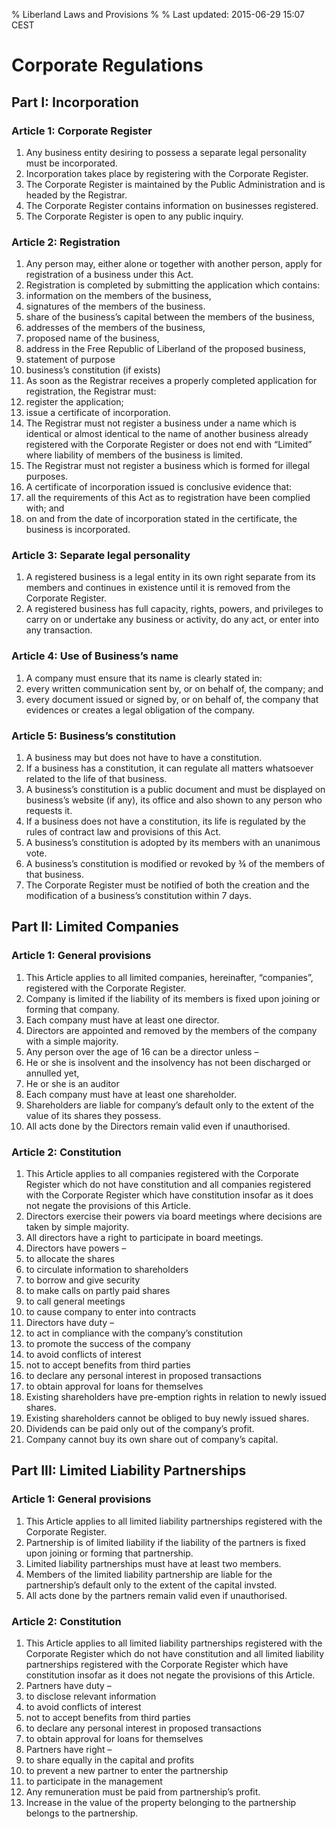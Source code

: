 % Liberland Laws and Provisions
%
% Last updated: 2015-06-29 15:07 CEST
# Corporate Regulations

## Part I: Incorporation 

### Article 1: Corporate Register

1. Any business entity desiring to possess a separate legal personality must be incorporated.
2. Incorporation takes place by registering with the Corporate Register.
3. The Corporate Register is maintained by the Public Administration and is headed by the Registrar. 
4. The Corporate Register contains information on businesses registered.
5. The Corporate Register is open to any public inquiry.


### Article 2: Registration

1. Any person may, either alone or together with another person, apply for registration of a business under this Act.
2. Registration is completed by submitting the application which contains: 
  1. information on the members of the business, 
  2. signatures of the members of the business.
  3. share of the business’s capital between the members of the business, 
  4. addresses of the members of the business, 
  5. proposed name of the business, 
  6. address in the Free Republic of Liberland  of the proposed business,
  7. statement of purpose 
  8. business’s constitution (if exists) 
3. As soon as the Registrar receives a properly completed application for registration, the Registrar must:
  1. register the application;
  2. issue a certificate of incorporation.
4. The Registrar must not register a business under a name which is identical or almost identical to the name of another business already registered with the Corporate Register or does not end with “Limited” where liability of members of the business is limited.
5. The Registrar must not register a business which is formed for illegal purposes.
6. A certificate of incorporation issued is conclusive evidence that:
  1. all the requirements of this Act as to registration have been complied with; and
  2. on and from the date of incorporation stated in the certificate, the business is incorporated.


### Article 3: Separate legal personality

1. A registered business is a legal entity in its own right separate from its members and continues in existence until it is removed from the Corporate Register.
2. A registered business has full capacity, rights, powers, and privileges to carry on or undertake any business or activity, do any act, or enter into any transaction.


### Article 4: Use of Business’s name

1. A company must ensure that its name is clearly stated in:
  1. every written communication sent by, or on behalf of, the company; and
  2. every document issued or signed by, or on behalf of, the company that evidences or creates a legal obligation of the company.


### Article 5: Business’s constitution

1. A business may but does not have to have a constitution.
2. If a business has a constitution, it can regulate all matters whatsoever related to the life of that business.
3. A business’s constitution is a public document and must be displayed on business’s website (if any), its office and also shown to any person who requests it.
4. If a business does not have a constitution, its life is regulated by the rules of contract law and provisions of this Act.
5. A business’s constitution is adopted by its members with an unanimous vote.
6. A business’s constitution is modified or revoked by ¾ of the members of that business.
7. The Corporate Register must be notified of both the creation and the modification of a business’s constitution within 7 days.


## Part II: Limited Companies

### Article 1: General provisions

1. This Article applies to all limited companies, hereinafter, “companies”, registered with the Corporate Register.
2. Company is limited if the liability of its members is fixed upon joining or forming that company.
3. Each company must have at least one director.
4. Directors are appointed and removed by the members of the company with a simple majority.
5. Any person over the age of 16 can be a director unless – 
  1. He or she is insolvent and the insolvency has not been discharged or annulled yet,
  2. He or she is an auditor 
6. Each company must have at least one shareholder.
7. Shareholders are liable for company’s default only to the extent of the value of its shares they possess. 
8. All acts done by the Directors remain valid even if unauthorised. 


### Article 2: Constitution 

1. This Article applies to all companies registered with the Corporate Register which do not have constitution and all companies registered with the Corporate Register which have constitution insofar as it does not negate the provisions of this Article.
2. Directors exercise their powers via board meetings where decisions are taken by simple majority.
3. All directors have a right to participate in board meetings. 
4. Directors have powers – 
  1. to allocate the shares
  2. to circulate information to shareholders
  3. to borrow and give security
  4. to make calls on partly paid shares
  5. to call general meetings
  6. to cause company to enter into contracts
5. Directors have duty – 
  1. to act in compliance with the company’s constitution
  2. to promote the success of the company
  3. to avoid conflicts of interest
  4. not to accept benefits from third parties
  5. to declare any personal interest in proposed transactions
  6. to obtain approval for loans for themselves 
6. Existing shareholders have pre-emption rights in relation to newly issued shares.
7. Existing shareholders cannot be obliged to buy newly issued shares.
8. Dividends can be paid only out of the company’s profit.
9. Company cannot buy its own share out of company’s capital. 


## Part III: Limited Liability Partnerships 

### Article 1: General provisions

1. This Article applies to all limited liability partnerships registered with the Corporate Register.
2. Partnership is of limited liability if the liability of the partners is fixed upon joining or forming that partnership.
3. Limited liability partnerships must have at least two members.
4. Members of the limited liability partnership are liable for the partnership’s default only to the extent of the capital invsted.
5. All acts done by the partners remain valid even if unauthorised. 


### Article 2: Constitution 

1. This Article applies to all limited liability partnerships registered with the Corporate Register which do not have constitution and all limited liability partnerships registered with the Corporate Register which have constitution insofar as it does not negate the provisions of this Article.
2. Partners have duty – 
  1. to disclose relevant information
  2. to avoid conflicts of interest
  3. not to accept benefits from third parties
  4. to declare any personal interest in proposed transactions
  5. to obtain approval for loans for themselves 
3. Partners have right – 
  1. to share equally in the capital and profits
  2. to prevent a new partner to enter the partnership
  3. to participate in the management
4. Any remuneration must be paid from partnership’s profit.
5. Increase in the value of the property belonging to the partnership belongs to the partnership.